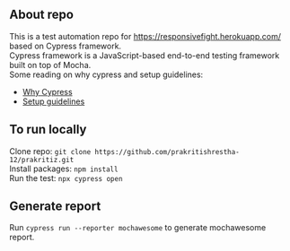 ## About repo
This is a test automation repo for https://responsivefight.herokuapp.com/ based on Cypress framework.</br> 
Cypress framework is a JavaScript-based end-to-end testing framework built on top of Mocha. </br> 
Some reading on why cypress and setup guidelines:
* [Why Cypress](https://docs.cypress.io/guides/overview/why-cypress)
* [Setup guidelines](https://docs.cypress.io/guides/getting-started/installing-cypress)

## To run locally
Clone repo: ```git clone https://github.com/prakritishrestha-12/prakritiz.git``` \
Install packages: ```npm install``` \
Run the test: ```npx cypress open```

## Generate report
Run `cypress run --reporter mochawesome` to generate mochawesome report.
